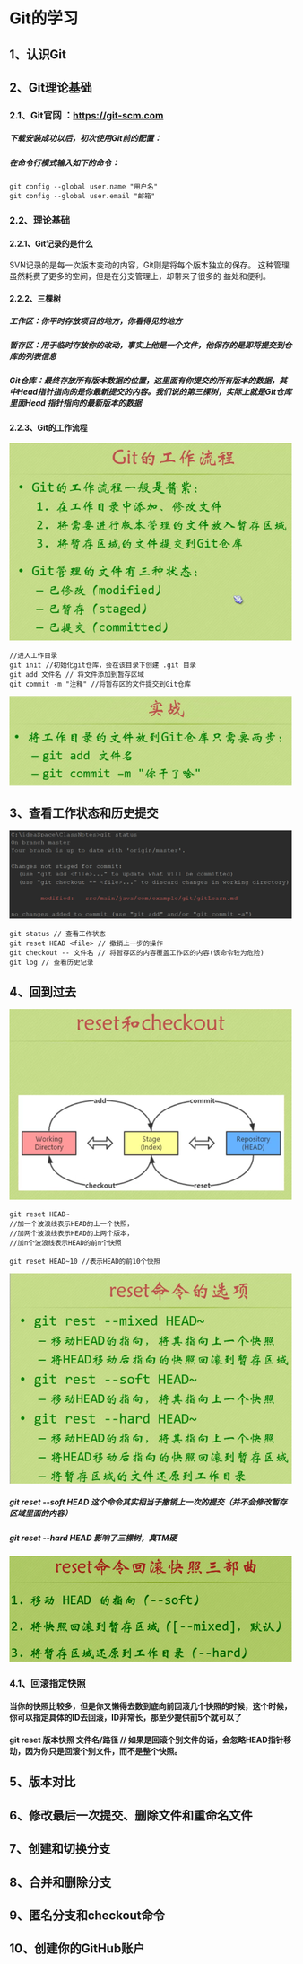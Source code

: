# Git的学习

## 1、认识Git
## 2、Git理论基础
### 2.1、Git官网 ：https://git-scm.com
##### 下载安装成功以后，初次使用Git前的配置：
##### 在命令行模式输入如下的命令：
```text
git config --global user.name "用户名"
git config --global user.email "邮箱"
```
### 2.2、理论基础
#### 2.2.1、Git记录的是什么
SVN记录的是每一次版本变动的内容，Git则是将每个版本独立的保存。
这种管理虽然耗费了更多的空间，但是在分支管理上，却带来了很多的
益处和便利。 
#### 2.2.2、三棵树
##### 工作区：你平时存放项目的地方，你看得见的地方
##### 暂存区：用于临时存放你的改动，事实上他是一个文件，他保存的是即将提交到仓库的列表信息
##### Git仓库：最终存放所有版本数据的位置，这里面有你提交的所有版本的数据，其中Head指针指向的是你最新提交的内容。我们说的第三棵树，实际上就是Git仓库里面Head 指针指向的最新版本的数据
#### 2.2.3、Git的工作流程
![Git工作流程](image/Git工作流程.png)
```text
//进入工作目录
git init //初始化git仓库，会在该目录下创建 .git 目录
git add 文件名 // 将文件添加到暂存区域
git commit -m "注释" //将暂存区的文件提交到Git仓库
```
![提交到Git仓库](image/提交到Git仓库.png)

## 3、查看工作状态和历史提交
![查看状态](image/查看状态.png)
```text
git status // 查看工作状态
git reset HEAD <file> // 撤销上一步的操作
git checkout -- 文件名 // 将暂存区的内容覆盖工作区的内容(该命令较为危险)
git log // 查看历史记录
```
## 4、回到过去
![check&reset](image/check&reset.png)
```text
git reset HEAD~ 
//加一个波浪线表示HEAD的上一个快照，
//加两个波浪线表示HEAD的上两个版本，
//加n个波浪线表示HEAD的前n个快照

git reset HEAD~10 //表示HEAD的前10个快照

```
![reset命令选项](image/reset命令选项.png)
##### git reset --soft HEAD 这个命令其实相当于撤销上一次的提交（并不会修改暂存区域里面的内容）
##### git reset --hard HEAD 影响了三棵树，真TM硬
![reset回滚命令三部曲](image/reset回滚命令三部曲.png)
### 4.1、回滚指定快照
#### 当你的快照比较多，但是你又懒得去数到底向前回滚几个快照的时候，这个时候，你可以指定具体的ID去回滚，ID非常长，那至少提供前5个就可以了
#### git reset 版本快照 文件名/路径 // 如果是回滚个别文件的话，会忽略HEAD指针移动，因为你只是回滚个别文件，而不是整个快照。


## 5、版本对比
## 6、修改最后一次提交、删除文件和重命名文件
## 7、创建和切换分支
## 8、合并和删除分支
## 9、匿名分支和checkout命令
## 10、创建你的GitHub账户
